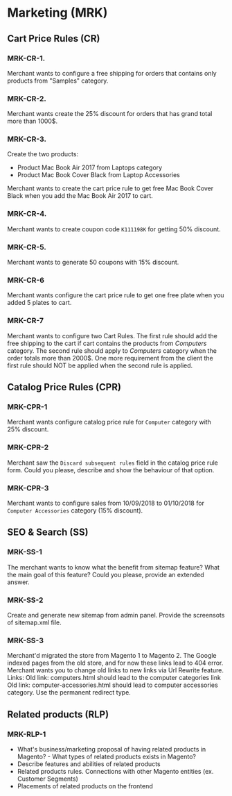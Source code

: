 # Marketing (MRK)

## Cart Price Rules (CR)

### MRK-CR-1.

Merchant wants to configure a free shipping for orders that contains only products from "Samples" category.

### MRK-CR-2.

Merchant wants create the 25% discount for orders that has grand total more than 1000$.

### MRK-CR-3.

Create the two products:

- Product Mac Book Air 2017 from Laptops category
- Product Mac Book Cover Black from Laptop Accessories

Merchant wants to create the cart price rule to get free Mac Book Cover Black when you add the Mac Book Air 2017 to cart.

### MRK-CR-4.

Merchant wants to create coupon code `K111198K` for getting 50% discount.

### MRK-CR-5.

Merchant wants to generate 50 coupons with 15% discount.

### MRK-CR-6

Merchant wants configure the cart price rule to get one free plate when you added 5 plates to cart.

### MRK-CR-7

Merchant wants to configure two Cart Rules.
The first rule should add the free shipping to the cart if cart contains the products from *Computers* category.
The second rule should apply to *Computers* category when the order totals more than 2000$.
One more requirement from the client the first rule should NOT be applied when the second rule is applied.

## Catalog Price Rules (CPR)

### MRK-CPR-1

Merchant wants configure catalog price rule for `Computer` category with 25% discount.

### MRK-CPR-2

Merchant saw the `Discard subsequent rules` field in the catalog price rule form.
Could you please, describe and show the behaviour of that option.

### MRK-CPR-3

Merchant wants to configure sales from 10/09/2018 to 01/10/2018 for `Computer Accessories` category (15% discount).

## SEO & Search (SS)

### MRK-SS-1

The merchant wants to know what the benefit from sitemap feature?
What the main goal of this feature?
Could you please, provide an extended answer.

### MRK-SS-2

Create and generate new sitemap from admin panel.
Provide the screensots of sitemap.xml file.

### MRK-SS-3

Merchant'd migrated the store from Magento 1 to Magento 2.
The Google indexed pages from the old store, and for now these links lead to 404 error.
Merchant wants you to change old links to new links via Url Rewrite feature.
Links:
Old link: computers.html should lead to the computer categories link
Old link: computer-accessories.html should lead to computer accessories category.
Use the permanent redirect type.

## Related products (RLP)

### MRK-RLP-1

- What's business/marketing proposal of having related products in Magento? - What types of related products exists in Magento?
- Describe features and abilities of related products
- Related products rules. Connections with other Magento entities (ex. Customer Segments)
- Placements of related products on the frontend
